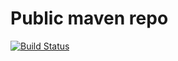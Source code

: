# Public maven repo


[![Build Status](https://travis-ci.org/volodymyrd/public-mvn-repo.svg?branch=master)](https://travis-ci.org/volodymyrd/public-mvn-repo)
